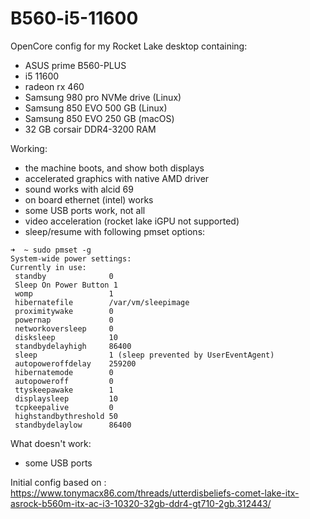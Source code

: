 # B560-i5-11600

OpenCore config for my Rocket Lake desktop containing:

* ASUS prime B560-PLUS 
* i5 11600
* radeon rx 460
* Samsung 980 pro NVMe drive (Linux)
* Samsung 850 EVO 500 GB (Linux)
* Samsung 850 EVO 250 GB (macOS)
* 32 GB corsair DDR4-3200 RAM

Working:
* the machine boots, and show both displays
* accelerated graphics with native AMD driver
* sound works with alcid 69
* on board ethernet (intel) works
* some USB ports work, not all
* video acceleration (rocket lake iGPU not supported)
* sleep/resume with following pmset options:
```
➜  ~ sudo pmset -g
System-wide power settings:
Currently in use:
 standby              0
 Sleep On Power Button 1
 womp                 1
 hibernatefile        /var/vm/sleepimage
 proximitywake        0
 powernap             0
 networkoversleep     0
 disksleep            10
 standbydelayhigh     86400
 sleep                1 (sleep prevented by UserEventAgent)
 autopoweroffdelay    259200
 hibernatemode        0
 autopoweroff         0
 ttyskeepawake        1
 displaysleep         10
 tcpkeepalive         0
 highstandbythreshold 50
 standbydelaylow      86400
```

What doesn't work:
* some USB ports

Initial config based on : https://www.tonymacx86.com/threads/utterdisbeliefs-comet-lake-itx-asrock-b560m-itx-ac-i3-10320-32gb-ddr4-gt710-2gb.312443/
